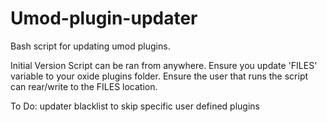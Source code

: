 # Umod-plugin-updater
Bash script for updating umod plugins.


Initial Version
Script can be ran from anywhere.
Ensure you update 'FILES' variable to your oxide plugins folder.
Ensure the user that runs the script can rear/write to the FILES location.

To Do: updater blacklist to skip specific user defined plugins
